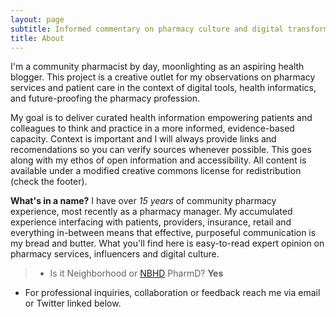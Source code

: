```yaml
---
layout: page
subtitle: Informed commentary on pharmacy culture and digital transformation
title: About
---
```

I'm a community pharmacist by day, moonlighting as an aspiring health blogger. This project is a creative outlet for my observations on pharmacy services and patient care in the context of digital tools, health informatics, and future-proofing the pharmacy profession.

My goal is to deliver curated health information empowering patients and colleagues to think and practice in a more informed, evidence-based capacity. Context is important and I will always provide links and recomendations so you can verify sources whenever possible. This goes along with my ethos of open information and accessibility. All content is available under a modified creative commons license for redistribution (check the footer).

**What's in a name?** I have over *15 years* of community pharmacy experience, most recently as a pharmacy manager. My accumulated experience interfacing with patients, providers, insurance, retail and everything in-between means that effective, purposeful communication is my bread and butter. What you'll find here is easy-to-read expert opinion on pharmacy services, influencers and digital culture.

>* Is it Neighborhood or [NBHD](https://www.acronymfinder.com/Neighborhood-(NBHD).html) PharmD? **Yes**  
* For professional inquiries, collaboration or feedback reach me via email or Twitter linked below.